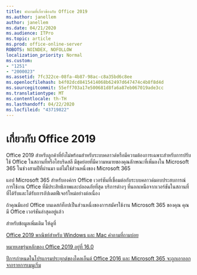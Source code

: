 ```yaml
---
title: คําถามที่เกี่ยวข้องกับ Office 2019
ms.author: janellem
author: janellem
ms.date: 04/21/2020
ms.audience: ITPro
ms.topic: article
ms.prod: office-online-server
ROBOTS: NOINDEX, NOFOLLOW
localization_priority: Normal
ms.custom:
- "1251"
- "2000023"
ms.assetid: 7fc322ce-08fa-4b87-98ac-c8a35bd6c8ee
ms.openlocfilehash: b4f02dcd8415414068b62497d647474c4b8f8d4d
ms.sourcegitcommit: 55eff703a17e500681d8fa6a87eb067019ade3cc
ms.translationtype: MT
ms.contentlocale: th-TH
ms.lasthandoff: 04/22/2020
ms.locfileid: "43719822"
---
```

# <a name="about-office-2019"></a>เกี่ยวกับ Office 2019

Office 2019 สําหรับลูกค้าที่ยังไม่พร้อมสําหรับระบบคลาวด์หรือมีความต้องการเฉพาะสําหรับการปรับใช้ Office ในสถานที่หรือไฮบริดสลี มีชุดย่อยที่มีความหมายของคุณลักษณะที่เพิ่มลงใน Microsoft 365 ในช่วงสามปีที่ผ่านมา แต่ไม่ใช่ส่วนหนึ่งของ Microsoft 365
  
แอป Microsoft 365 สําหรับองค์กร Office เวอร์ชันที่เชื่อมต่อกับระบบคลาวด์มอบประสบการณ์การใช้งาน Office ที่มีประสิทธิภาพและปลอดภัยที่สุด บริการต่างๆ ที่นอกเหนือจากเวอร์ชันในสถานที่ที่ได้รับและได้รับการอัปเดตฟีเจอร์ใหม่อย่างต่อเนื่อง
  
ถ้าคุณมีแอป Office บนเดสก์ท็อปเป็นส่วนหนึ่งของการสมัครใช้งาน Microsoft 365 ของคุณ คุณมี Office เวอร์ชันล่าสุดอยู่แล้ว
  
สำหรับข้อมูลเพิ่มเติม ให้ดูที่
  
[Office 2019 พาณิชย์สําหรับ Windows และ Mac คําถามที่ถามบ่อย](https://support.microsoft.com/help/4133312)
  
[หมายเลขรุ่นหลักของ Office 2019 อยู่ที่ 16.0](https://docs.microsoft.com/deployoffice/office2019/overview)
  
[ปีการกําหนดในโปรแกรมประยุกต์ของไคลเอ็นต์ Office 2016 และ Microsoft 365 จะถูกเอาออกจากรายการเมนูเริ่ม](https://support.office.com/article/8fe5e052-76d2-49de-af30-2e84ed3da907?wt.mc_id=Alchemy_ClientDIA)
  